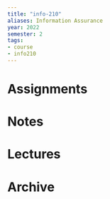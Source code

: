 ```yaml
---
title: "info-210"
aliases: Information Assurance
year: 2022
semester: 2
tags: 
- course
- info210
---
```


# Assignments

# Notes

# Lectures

# Archive
